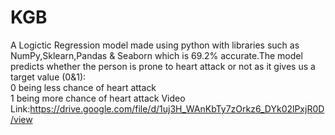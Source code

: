 # KGB
A Logictic Regression model made using python with libraries such as NumPy,Sklearn,Pandas & Seaborn which is 69.2% accurate.The model predicts whether the person is prone to heart attack or not as it gives us a target value (0&1):<br>
0 being less chance of heart attack <br>
1 being more chance of heart attack
Video Link:https://drive.google.com/file/d/1uj3H_WAnKbTy7zOrkz6_DYk02lPxjR0D/view


